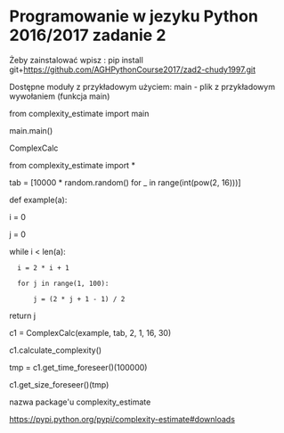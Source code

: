 # Programowanie w jezyku Python 2016/2017 zadanie 2

Żeby zainstalować wpisz : pip install git+https://github.com/AGHPythonCourse2017/zad2-chudy1997.git

Dostępne moduły z przykładowym użyciem:
  main - plik z przykładowym wywołaniem (funkcja main) 
  
  
  from complexity_estimate import main
    
  main.main()


  ComplexCalc
  

from complexity_estimate import *

tab = [10000 * random.random() for _ in range(int(pow(2, 16)))]

def example(a):

  i = 0
  
  j = 0
  
  while i < len(a):
  
      i = 2 * i + 1
      
      for j in range(1, 100):
      
          j = (2 * j + 1 - 1) / 2
          
  return j
  
 
c1 = ComplexCalc(example, tab, 2, 1, 16, 30)

c1.calculate_complexity()

tmp = c1.get_time_foreseer()(100000)

c1.get_size_foreseer()(tmp)


nazwa package'u complexity_estimate


https://pypi.python.org/pypi/complexity-estimate#downloads
